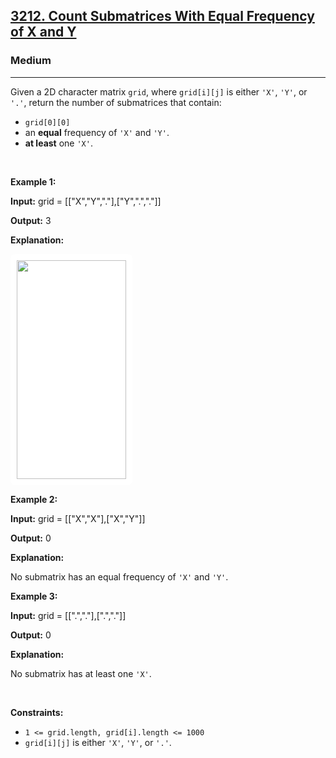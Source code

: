 <h2><a href="https://leetcode.com/problems/count-submatrices-with-equal-frequency-of-x-and-y/">3212. Count Submatrices With Equal Frequency of X and Y</a></h2><h3>Medium</h3><hr><p>Given a 2D character matrix <code>grid</code>, where <code>grid[i][j]</code> is either <code>&#39;X&#39;</code>, <code>&#39;Y&#39;</code>, or <code>&#39;.&#39;</code>, return the number of <span data-keyword="submatrix">submatrices</span> that contain:</p>

<ul>
	<li><code>grid[0][0]</code></li>
	<li>an <strong>equal</strong> frequency of <code>&#39;X&#39;</code> and <code>&#39;Y&#39;</code>.</li>
	<li><strong>at least</strong> one <code>&#39;X&#39;</code>.</li>
</ul>

<p>&nbsp;</p>
<p><strong class="example">Example 1:</strong></p>

<div class="example-block">
<p><strong>Input:</strong> <span class="example-io">grid = [[&quot;X&quot;,&quot;Y&quot;,&quot;.&quot;],[&quot;Y&quot;,&quot;.&quot;,&quot;.&quot;]]</span></p>

<p><strong>Output:</strong> <span class="example-io">3</span></p>

<p><strong>Explanation:</strong></p>

<p><strong><img alt="" src="https://assets.leetcode.com/uploads/2024/06/07/examplems.png" style="padding: 10px; background: rgb(255, 255, 255); border-radius: 0.5rem; width: 175px; height: 350px;" /></strong></p>
</div>

<p><strong class="example">Example 2:</strong></p>

<div class="example-block">
<p><strong>Input:</strong> <span class="example-io">grid = [[&quot;X&quot;,&quot;X&quot;],[&quot;X&quot;,&quot;Y&quot;]]</span></p>

<p><strong>Output:</strong> <span class="example-io">0</span></p>

<p><strong>Explanation:</strong></p>

<p>No submatrix has an equal frequency of <code>&#39;X&#39;</code> and <code>&#39;Y&#39;</code>.</p>
</div>

<p><strong class="example">Example 3:</strong></p>

<div class="example-block">
<p><strong>Input:</strong> <span class="example-io">grid = [[&quot;.&quot;,&quot;.&quot;],[&quot;.&quot;,&quot;.&quot;]]</span></p>

<p><strong>Output:</strong> <span class="example-io">0</span></p>

<p><strong>Explanation:</strong></p>

<p>No submatrix has at least one <code>&#39;X&#39;</code>.</p>
</div>

<p>&nbsp;</p>
<p><strong>Constraints:</strong></p>

<ul>
	<li><code>1 &lt;= grid.length, grid[i].length &lt;= 1000</code></li>
	<li><code>grid[i][j]</code> is either <code>&#39;X&#39;</code>, <code>&#39;Y&#39;</code>, or <code>&#39;.&#39;</code>.</li>
</ul>
